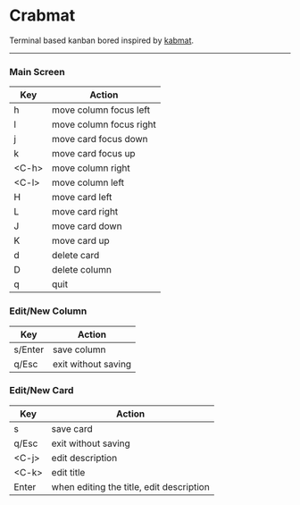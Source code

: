 # Crabmat

Terminal based kanban bored inspired by [kabmat](https://github.com/PlankCipher/kabmat).

---

### Main Screen

| Key | Action |
|---|---|
| h | move column focus left |
| l | move column focus right |
| j | move card focus down |
| k | move card focus up |
| \<C-h\> | move column right |
| \<C-l\> | move column left |
| H | move card left |
| L | move card right |
| J | move card down |
| K | move card up |
| d | delete card |
| D | delete column |
| q | quit |

### Edit/New Column

| Key | Action |
|---|---|
| s/Enter | save column |
| q/Esc | exit without saving |

### Edit/New Card

| Key | Action |
|---|---|
| s | save card |
| q/Esc | exit without saving |
| \<C-j\> | edit description |
| \<C-k\> | edit title |
| Enter | when editing the title, edit description |

